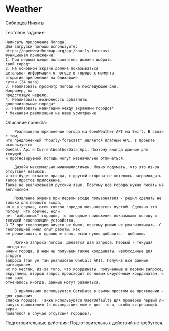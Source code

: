 # Weather

Сибирцев Никита


Тестовое задание:

	Написать приложение Погода.
	Для загрузки погоды используйте:
	https://openweathermap.org/api/hourly-forecast
	Функционал приложения:
	1. При первом входе пользователь должен выбрать
	свой город*
	2. На основном экране должна показываться
	детальная информация о погоде в городе с момента
	открытия приложения на ближайшие
	сутки (24 часа)
	3. Реализовать просмотр погоды на последующие дни.
	Например, на
	предстоящую неделю.
	4. Реализовать возможность добавлять
	дополнительные города*
	5. Реализовать навигацию между экранами городов*
	* Механизм реализации на ваше усмотрение


Описание проекта:


		Реализовано приложение погода на OpenWeather API на Swift. В связи с тем,
	что предложенный "hourly-forecast" является платным API, в проекте используется
	OneCall Api и СurrentWeatherData Api. Поэтому иногда данные для текущей
	и прогнозируемой погоды могут незначильно отличаться.

		Дизайн максимально минималистичен. Можно подумать, что это из-за отсутсвия навыков,
	и это будет отчасти правда, с другой стороны не хотелось нагромождать такое простое приложение.
	Также не реализовывал русский язык. Поэтому все города нужно писать на английском.

		Появление экрана при первом входе пользователя - решил сделать не только для первого входа,
	но и в случае, если список городов пользователя пустой. Сделано это потому, что обычно, если
	нет "избранных" городов, то погодные приложения показывают погоду в текущей геоопозиции устройства.
	В ТЗ про геопозицию ничего не было, поэтому решил не реализовывать. С геопозицией имел опыт работы, как
	ее реализовать в приницпе знаю, если нужно добавить - добавлю.

		Логика запроса погоды. Делается два запроса. Первый - текущая погода по
	имени города. В нем мы получаем также координаты, необходимые для второго
	запроса (так уж там реализован OneCall API). Получив все данные раскидываем
	их по местам. Из-за того, что координаты, полученные в первом запросе,
	округлены, второй запрос происходит по новым окруленным координатам, и как выше
	отмечалось иногда, данные могут	разниться.

		В приложении используется CoreData в самом простом ее проявлении - для хранения
	списка городов. Также используются UserDefaults для проверки первый ли
	запуск приложения (в последствии еще и для  того, чтобы встречающий экран
	появлялся в случае отсутсвия городов).

Подготовительные действия:
		Подготовительных действий не требутеся.

	
